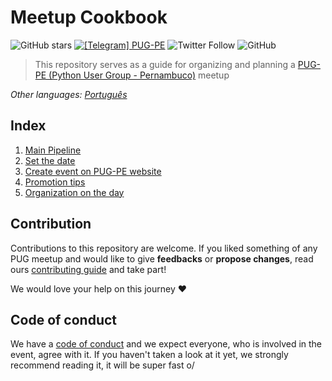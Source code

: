 # Meetup Cookbook
![GitHub stars](https://img.shields.io/github/stars/pugpe/meetup-cookbook?style=social)
[![\[Telegram\] PUG-PE](https://img.shields.io/badge/telegram-pugpe-blue.svg?style=flat-square)](https://t.me/pugpe)
![Twitter Follow](https://img.shields.io/twitter/follow/pugpe?style=social)
![GitHub](https://img.shields.io/github/license/pugpe/meetup-cookbook)

>This repository serves as a guide for organizing and planning a [PUG-PE (Python User Group - Pernambuco)](http://pycon.pug.pe) meetup

*Other languages: [Português](README.md)*

## Index
 1. [Main Pipeline](languages/english/files/PIPELINE.md)
 2. [Set the date](languages/english/files/SET-DATE.md)
 3. [Create event on PUG-PE website](languages/english/files/EVENTS-PUG.md)
 4. [Promotion tips](languages/english/files/PROMOTION.md)
 5. [Organization on the day](languages/english/files/ORGANIZATION-DAY.md)

## Contribution
  Contributions to this repository are welcome. If you liked something of any PUG meetup and would like to give **feedbacks** or **propose changes**, read ours [contributing guide](languages/english/CONTRIBUTING.en.md) and take part!

  We would love your help on this journey :heart:

## Code of conduct

We have a [code of conduct](https://python.org.br/cdc/) and we expect everyone, who is involved in the event, agree with it. If you haven't taken a look at it yet, we strongly recommend reading it, it will be super fast o/
